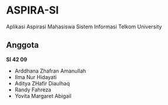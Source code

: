 # ASPIRA-SI


Aplikasi Aspirasi Mahasiswa Sistem Informasi Telkom University

## Anggota
**SI 42 09**
* Arddhana Zhafran Amanullah
* Ilma Nur Hidayati
* Aditya ZHafir Diaulhaq
* Randy Fahreza
* Yovita Margaret Abigail
